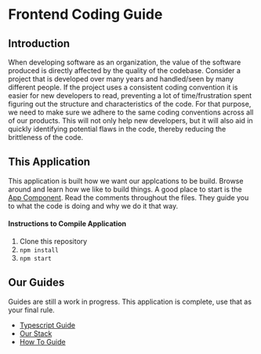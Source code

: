 # Frontend Coding Guide

## Introduction
When developing software as an organization, the value of the software produced is directly affected by the quality of the codebase. Consider a project that is developed over many years and handled/seen by many different people. If the project uses a consistent coding convention it is easier for new developers to read, preventing a lot of time/frustration spent figuring out the structure and characteristics of the code. For that purpose, we need to make sure we adhere to the same coding conventions across all of our products. This will not only help new developers, but it will also aid in quickly identifying potential flaws in the code, thereby reducing the brittleness of the code.

## This Application
This application is built how we want our applcations to be build. Browse around and learn how we like to build things. A good place to start is the [App Component](../../src/pages/app/index.tsx). Read the comments throughout the files. They guide you to what the code is doing and why we do it that way.

#### Instructions to Compile Application
1. Clone this repository
2.  `npm install`
3.  `npm start`

## Our Guides
Guides are still a work in progress. This application is complete, use that as your final rule.
* [Typescript Guide](typescript.md)
* [Our Stack](stack.md)
* [How To Guide](howto.md)